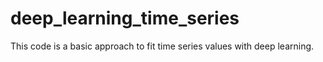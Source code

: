 # deep_learning_time_series
This code is a basic approach to fit time series values with deep learning.
